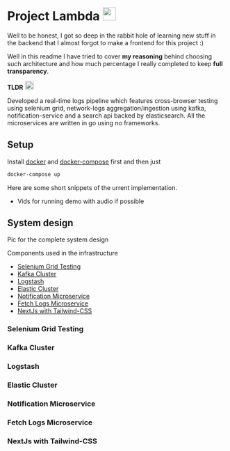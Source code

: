 <h1> Project Lambda <img src="https://github.com/egonelbre/gophers/raw/master/.thumb/animation/gopher-dance-long-3x.gif" width="30" height="30"></h1>

Well to be honest, I got so deep in the rabbit hole of  learning new stuff in the backend that I almost forgot to make a frontend for this project :) 

Well in this readme I have tried to cover **my reasoning** behind choosing such architecture and how much percentage I really completed to keep **full transparency**.

**TLDR** <img src="https://github.com/egonelbre/gophers/blob/master/icon/typing-furiously.gif?raw=true" width = "20" height = "20">

 Developed a real-time logs pipeline which features cross-browser testing using selenium grid, network-logs aggregation/ingestion using kafka, notification-service and a search api backed by elasticsearch. All the microservices are written in go using no frameworks.

## Setup
Install [docker]() and [docker-compose]() first and then just   

```bash
docker-compose up 
```

Here are some short snippets of the urrent implementation.

- Vids for running demo with audio if possible

## System design
Pic for the complete system design

Components used in the infrastructure
- [Selenium Grid Testing](#selenium-grid-testing)
- [Kafka Cluster](#kafka-cluster)
- [Logstash](#logstash)
- [Elastic Cluster](#elastic-cluster)
- [Notification Microservice](#notification-microservice)
- [Fetch Logs Microservice](#fetch-logs-microservice)
- [NextJs with Tailwind-CSS](#nextjs-with-tailwind-css)


### Selenium Grid Testing
### Kafka Cluster
### Logstash
### Elastic Cluster
### Notification Microservice
### Fetch Logs Microservice
### NextJs with Tailwind-CSS